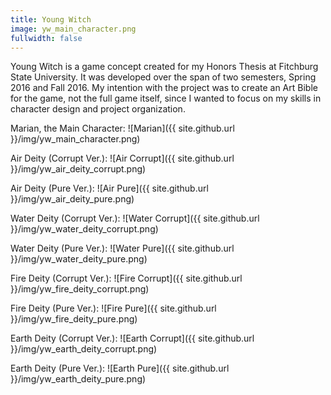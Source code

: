 ```yaml
---
title: Young Witch
image: yw_main_character.png
fullwidth: false
---
```


Young Witch is a game concept created for my Honors Thesis at Fitchburg State University. It was developed over the span of two semesters, Spring 2016 and Fall 2016. My intention with the project was to create an Art Bible for the game, not the full game itself, since I wanted to focus on my skills in character design and project organization.

Marian, the Main Character: ![Marian]({{ site.github.url }}/img/yw_main_character.png)

Air Deity (Corrupt Ver.): ![Air Corrupt]({{ site.github.url }}/img/yw_air_deity_corrupt.png)

Air Deity (Pure Ver.): ![Air Pure]({{ site.github.url }}/img/yw_air_deity_pure.png)

Water Deity (Corrupt Ver.): ![Water Corrupt]({{ site.github.url }}/img/yw_water_deity_corrupt.png)

Water Deity (Pure Ver.): ![Water Pure]({{ site.github.url }}/img/yw_water_deity_pure.png)

Fire Deity (Corrupt Ver.): ![Fire Corrupt]({{ site.github.url }}/img/yw_fire_deity_corrupt.png)

Fire Deity (Pure Ver.): ![Fire Pure]({{ site.github.url }}/img/yw_fire_deity_pure.png)

Earth Deity (Corrupt Ver.): ![Earth Corrupt]({{ site.github.url }}/img/yw_earth_deity_corrupt.png)

Earth Deity (Pure Ver.): ![Earth Pure]({{ site.github.url }}/img/yw_earth_deity_pure.png)


